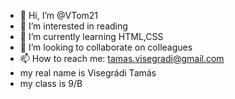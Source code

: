 - 👋 Hi, I’m @VTom21
- 👀 I’m interested in reading
- 🌱 I’m currently learning HTML,CSS
- 💞️ I’m looking to collaborate on colleagues
- 📫 How to reach me: tamas.visegradi@gmail.com
- my real name is Visegrádi Tamás
- my class is 9/B

<!---
VTom21/VTom21 is a ✨ special ✨ repository because its `README.md` (this file) appears on your GitHub profile.
You can click the Preview link to take a look at your changes.
--->
